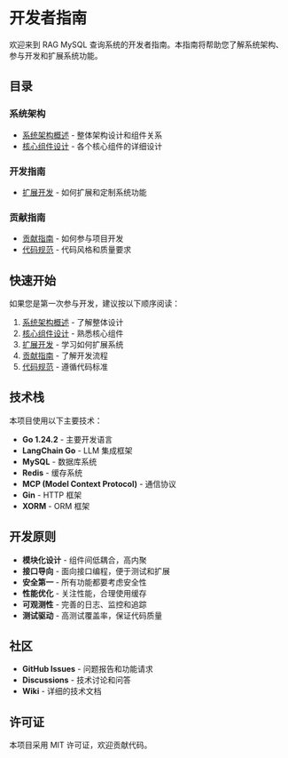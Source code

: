 # 开发者指南

欢迎来到 RAG MySQL 查询系统的开发者指南。本指南将帮助您了解系统架构、参与开发和扩展系统功能。

## 目录

### 系统架构

- [系统架构概述](architecture.md) - 整体架构设计和组件关系
- [核心组件设计](components.md) - 各个核心组件的详细设计

### 开发指南

- [扩展开发](extensions.md) - 如何扩展和定制系统功能

### 贡献指南

- [贡献指南](contributing.md) - 如何参与项目开发
- [代码规范](coding-standards.md) - 代码风格和质量要求

## 快速开始

如果您是第一次参与开发，建议按以下顺序阅读：

1. [系统架构概述](architecture.md) - 了解整体设计
2. [核心组件设计](components.md) - 熟悉核心组件
3. [扩展开发](extensions.md) - 学习如何扩展系统
4. [贡献指南](contributing.md) - 了解开发流程
5. [代码规范](coding-standards.md) - 遵循代码标准

## 技术栈

本项目使用以下主要技术：

- **Go 1.24.2** - 主要开发语言
- **LangChain Go** - LLM 集成框架
- **MySQL** - 数据库系统
- **Redis** - 缓存系统
- **MCP (Model Context Protocol)** - 通信协议
- **Gin** - HTTP 框架
- **XORM** - ORM 框架

## 开发原则

- **模块化设计** - 组件间低耦合，高内聚
- **接口导向** - 面向接口编程，便于测试和扩展
- **安全第一** - 所有功能都要考虑安全性
- **性能优化** - 关注性能，合理使用缓存
- **可观测性** - 完善的日志、监控和追踪
- **测试驱动** - 高测试覆盖率，保证代码质量

## 社区

- **GitHub Issues** - 问题报告和功能请求
- **Discussions** - 技术讨论和问答
- **Wiki** - 详细的技术文档

## 许可证

本项目采用 MIT 许可证，欢迎贡献代码。
